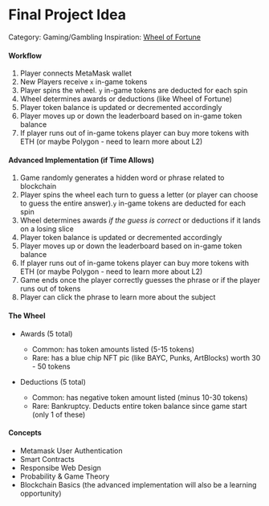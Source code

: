 # Final Project Idea

Category: Gaming/Gambling
Inspiration: [Wheel of Fortune](https://www.youtube.com/watch?v=mx88JHgfink)

#### Workflow

  1. Player connects MetaMask wallet
  2. New Players receive `x` in-game tokens
  3. Player spins the wheel. `y` in-game tokens are deducted for each spin
  4. Wheel determines awards or deductions (like Wheel of Fortune)
  5. Player token balance is updated or decremented accordingly
  6. Player moves up or down the leaderboard based on in-game token balance
  7. If player runs out of in-game tokens player can buy more tokens with ETH (or maybe Polygon - need to learn more about L2)

#### Advanced Implementation (if Time Allows)

  1. Game randomly generates a hidden word or phrase related to blockchain  
  2. Player spins the wheel each turn to guess a letter (or player can choose to guess the entire answer).`y` in-game tokens are deducted for each spin
  3. Wheel determines awards *if the guess is correct* or deductions if it lands on a losing slice
  4. Player token balance is updated or decremented accordingly
  5. Player moves up or down the leaderboard based on in-game token balance
  6. If player runs out of in-game tokens player can buy more tokens with ETH (or maybe Polygon - need to learn more about L2)
  7. Game ends once the player correctly guesses the phrase or if the player runs out of tokens
  8. Player can click the phrase to learn more about the subject

#### The Wheel

- Awards (5 total)
  - Common: has token amounts listed (5-15 tokens)
  - Rare: has a blue chip NFT pic (like BAYC, Punks, ArtBlocks) worth 30 - 50 tokens

- Deductions (5 total)
  - Common: has negative token amount listed (minus 10-30 tokens)
  - Rare: Bankruptcy. Deducts entire token balance since game start (only 1 of these)

#### Concepts

- Metamask User Authentication
- Smart Contracts
- Responsibe Web Design
- Probability & Game Theory
- Blockchain Basics (the advanced implementation will also be a learning opportunity)
